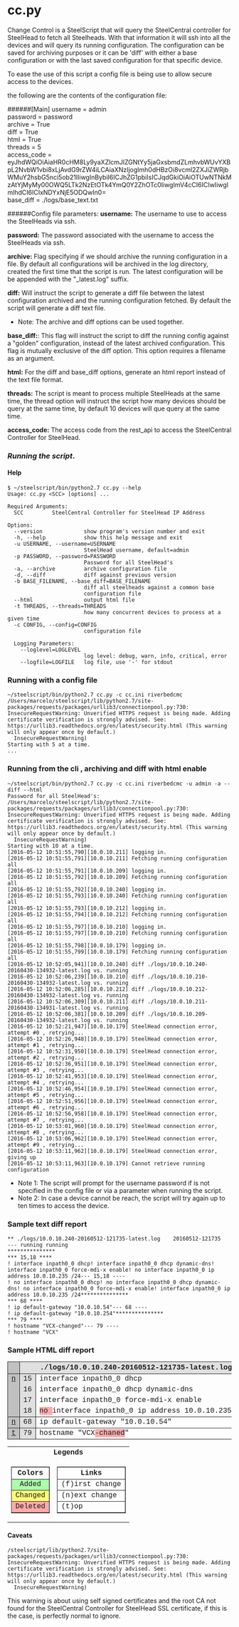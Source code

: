 # cc.py
Change Control is a SteelScript that will query the SteelCentral controller for SteelHead to fetch all Steelheads.
With that information it will ssh into all the devices and will query its running configuration.
The configuration can be saved for archiving purposes or it can be 'diff' with either a base configuration or with
the last saved configuration for that specific device.

To ease the use of this script a config file is being use to allow secure access to the devices.

the following are the contents of the configuration file:

######[Main]
username = admin  
password = password  
archive = True  
diff = True  
html = True  
threads = 5  
access_code = eyJhdWQiOiAiaHR0cHM8Ly9yaXZlcmJlZGNtYy5jaGxsbmdZLmhvbWUvYXBpL2NvbW1vbi8xLjAvdG9rZW4iLCAiaXNzIjogImh0dHBzOi8vcml2ZXJiZWRjbWMuY2hsbG5nci5ob21lIiwgInBybiI6ICJhZG1pbiIsICJqdGkiOiAiOTUwNTNkMzAtYjMyMy00OWQ5LTk2NzEtOTk4YmQ0Y2ZhOTc0IiwgImV4cCI6ICIwIiwgImlhdCI6ICIxNDYxNjE5ODQwIn0=  
base_diff = ./logs/base_text.txt  


######Config file parameters:
**username:** The username to use to access the SteelHeads via ssh.

**password:** The password associated with the username to access the SteelHeads via ssh.

**archive:** Flag specifying if we should archive the running configuration in a file. By default all configurations will
be archived in the log directory, created the first time that the script is run. The latest configuration will be
be appended with the "_latest.log" suffix.

**diff:** Will instruct the script to generate a diff file between the latest configuration archived and the running
configuration fetched. By default the script will generate a diff text file.

* Note: The archive and diff options can be used together.

**base_diff:**: This flag will instruct the script to diff the running config against a "golden" configuration, instead
of the latest archived configuration. This flag is mutually exclusive of the diff option. This option requires a filename
as an argument.

**html:** For the diff and base_diff options, generate an html report instead of the text file format.

**threads:** The script is meant to process multiple SteelHeads at the same time, the thread option will instruct the
script how many  devices should be query at the same time, by default 10 devices will que query at the same time.

**access_code:** The access code from the rest_api to access the SteelCentral Controller for SteelHead.

### *Running the script*.
#### Help
```
$ ~/steelscript/bin/python2.7 cc.py --help
Usage: cc.py <SCC> [options] ...

Required Arguments:
  SCC         SteelCentral Controller for SteelHead IP Address

Options:
  --version             show program's version number and exit
  -h, --help            show this help message and exit
  -u USERNAME, --username=USERNAME
                        SteelHead username, default=admin
  -p PASSWORD, --password=PASSWORD
                        Password for all SteelHead's
  -a, --archive         archive configuration file
  -d, --diff            diff against previous version
  -b BASE_FILENAME, --base_diff=BASE_FILENAME
                        diff all steelheads against a common base
                        configuration file
  --html                output html file
  -t THREADS, --threads=THREADS
                        how many concurrent devices to process at a given time
  -c CONFIG, --config=CONFIG
                        configuration file

  Logging Parameters:
    --loglevel=LOGLEVEL
                        log level: debug, warn, info, critical, error
    --logfile=LOGFILE   log file, use '-' for stdout
```
### Running with a config file
```
~/steelscript/bin/python2.7 cc.py -c cc.ini riverbedcmc
/Users/marcelo/steelscript/lib/python2.7/site-packages/requests/packages/urllib3/connectionpool.py:730: InsecureRequestWarning: Unverified HTTPS request is being made. Adding certificate verification is strongly advised. See: https://urllib3.readthedocs.org/en/latest/security.html (This warning will only appear once by default.)
  InsecureRequestWarning)
Starting with 5 at a time.
...
```

### Running from the cli , archiving and diff with html enable
```
~/steelscript/bin/python2.7 cc.py -c cc.ini riverbedcmc -u admin -a --diff --html
Password for all SteelHead's:
/Users/marcelo/steelscript/lib/python2.7/site-packages/requests/packages/urllib3/connectionpool.py:730: InsecureRequestWarning: Unverified HTTPS request is being made. Adding certificate verification is strongly advised. See: https://urllib3.readthedocs.org/en/latest/security.html (This warning will only appear once by default.)
  InsecureRequestWarning)
Starting with 10 at a time.
[2016-05-12 10:51:55,790][10.0.10.211] logging in.
[2016-05-12 10:51:55,791][10.0.10.211] Fetching running configuration all
[2016-05-12 10:51:55,791][10.0.10.209] logging in.
[2016-05-12 10:51:55,792][10.0.10.209] Fetching running configuration all
[2016-05-12 10:51:55,792][10.0.10.240] logging in.
[2016-05-12 10:51:55,793][10.0.10.240] Fetching running configuration all
[2016-05-12 10:51:55,793][10.0.10.212] logging in.
[2016-05-12 10:51:55,794][10.0.10.212] Fetching running configuration all
[2016-05-12 10:51:55,797][10.0.10.210] logging in.
[2016-05-12 10:51:55,797][10.0.10.210] Fetching running configuration all
[2016-05-12 10:51:55,798][10.0.10.179] logging in.
[2016-05-12 10:51:55,799][10.0.10.179] Fetching running configuration all
[2016-05-12 10:52:05,941][10.0.10.240] diff ./logs/10.0.10.240-20160430-134932-latest.log vs. running
[2016-05-12 10:52:06,239][10.0.10.210] diff ./logs/10.0.10.210-20160430-134932-latest.log vs. running
[2016-05-12 10:52:06,285][10.0.10.212] diff ./logs/10.0.10.212-20160430-134932-latest.log vs. running
[2016-05-12 10:52:06,309][10.0.10.211] diff ./logs/10.0.10.211-20160430-134931-latest.log vs. running
[2016-05-12 10:52:06,381][10.0.10.209] diff ./logs/10.0.10.209-20160430-134932-latest.log vs. running
[2016-05-12 10:52:21,947][10.0.10.179] SteelHead connection error, attempt #0 , retrying...
[2016-05-12 10:52:26,948][10.0.10.179] SteelHead connection error, attempt #1 , retrying...
[2016-05-12 10:52:31,950][10.0.10.179] SteelHead connection error, attempt #2 , retrying...
[2016-05-12 10:52:36,951][10.0.10.179] SteelHead connection error, attempt #3 , retrying...
[2016-05-12 10:52:41,953][10.0.10.179] SteelHead connection error, attempt #4 , retrying...
[2016-05-12 10:52:46,954][10.0.10.179] SteelHead connection error, attempt #5 , retrying...
[2016-05-12 10:52:51,956][10.0.10.179] SteelHead connection error, attempt #6 , retrying...
[2016-05-12 10:52:56,958][10.0.10.179] SteelHead connection error, attempt #7 , retrying...
[2016-05-12 10:53:01,960][10.0.10.179] SteelHead connection error, attempt #8 , retrying...
[2016-05-12 10:53:06,962][10.0.10.179] SteelHead connection error, attempt #9 , retrying...
[2016-05-12 10:53:11,962][10.0.10.179] SteelHead connection error, giving up
[2016-05-12 10:53:11,963][10.0.10.179] Cannot retrieve running configuration
```
* Note 1: The script will prompt for the username password if is not specified in the config file or via a parameter when running the script.
* Note 2: In case a device cannot be reach, the script will try again up to ten times to access the device.

### Sample text diff report
```
** ./logs/10.0.10.240-20160512-121735-latest.log	20160512-121735
--- running	running
***************
*** 15,18 ****
! interface inpath0_0 dhcp! interface inpath0_0 dhcp dynamic-dns! interface inpath0_0 force-mdi-x enable! no interface inpath0_0 ip address 10.0.10.235 /24--- 15,18 ----
! no interface inpath0_0 dhcp! no interface inpath0_0 dhcp dynamic-dns! no interface inpath0_0 force-mdi-x enable! interface inpath0_0 ip address 10.0.10.235 /24***************
*** 68 ****
! ip default-gateway "10.0.10.54"--- 68 ----
! ip default-gateway "10.0.10.254"***************
*** 79 ****
! hostname "VCX-changed"--- 79 ----
! hostname "VCX"
```

### Sample HTML diff report
<style type="text/css">
table.diff {font-family:Courier; border:medium;}
.diff_header {background-color:#e0e0e0}
td.diff_header {text-align:right}
.diff_next {background-color:#c0c0c0}
.diff_add {background-color:#aaffaa}
.diff_chg {background-color:#ffff77}
.diff_sub {background-color:#ffaaaa}
</style>
<table class="diff" id="difflib_chg_to0__top"
           cellspacing="0" cellpadding="0" rules="groups" >
        <colgroup></colgroup> <colgroup></colgroup> <colgroup></colgroup>
        <colgroup></colgroup> <colgroup></colgroup> <colgroup></colgroup>
        <thead><tr><th class="diff_next"><br /></th><th colspan="2" class="diff_header">./logs/10.0.10.240-20160512-121735-latest.log</th><th class="diff_next"><br /></th><th colspan="2" class="diff_header">running</th></tr></thead>
        <tbody>
            <tr><td class="diff_next" id="difflib_chg_to0__0"><a href="#difflib_chg_to0__1">n</a></td><td class="diff_header" id="from0_15">15</td><td nowrap="nowrap">interface&nbsp;inpath0_0&nbsp;dhcp</td><td class="diff_next"><a href="#difflib_chg_to0__1">n</a></td><td class="diff_header" id="to0_15">15</td><td nowrap="nowrap"><span class="diff_add">no&nbsp;</span>interface&nbsp;inpath0_0&nbsp;dhcp</td></tr>
            <tr><td class="diff_next"></td><td class="diff_header" id="from0_16">16</td><td nowrap="nowrap">interface&nbsp;inpath0_0&nbsp;dhcp&nbsp;dynamic-dns</td><td class="diff_next"></td><td class="diff_header" id="to0_16">16</td><td nowrap="nowrap"><span class="diff_add">no&nbsp;</span>interface&nbsp;inpath0_0&nbsp;dhcp&nbsp;dynamic-dns</td></tr>
            <tr><td class="diff_next"></td><td class="diff_header" id="from0_17">17</td><td nowrap="nowrap">interface&nbsp;inpath0_0&nbsp;force-mdi-x&nbsp;enable</td><td class="diff_next"></td><td class="diff_header" id="to0_17">17</td><td nowrap="nowrap"><span class="diff_add">no&nbsp;</span>interface&nbsp;inpath0_0&nbsp;force-mdi-x&nbsp;enable</td></tr>
            <tr><td class="diff_next"></td><td class="diff_header" id="from0_18">18</td><td nowrap="nowrap"><span class="diff_sub">no&nbsp;</span>interface&nbsp;inpath0_0&nbsp;ip&nbsp;address&nbsp;10.0.10.235&nbsp;/24</td><td class="diff_next"></td><td class="diff_header" id="to0_18">18</td><td nowrap="nowrap">interface&nbsp;inpath0_0&nbsp;ip&nbsp;address&nbsp;10.0.10.235&nbsp;/24</td></tr>
        </tbody>
        <tbody>
            <tr><td class="diff_next" id="difflib_chg_to0__1"><a href="#difflib_chg_to0__2">n</a></td><td class="diff_header" id="from0_68">68</td><td nowrap="nowrap">ip&nbsp;default-gateway&nbsp;"10.0.10.54"</td><td class="diff_next"><a href="#difflib_chg_to0__2">n</a></td><td class="diff_header" id="to0_68">68</td><td nowrap="nowrap">ip&nbsp;default-gateway&nbsp;"10.0.10.<span class="diff_add">2</span>54"</td></tr>
        </tbody>
        <tbody>
            <tr><td class="diff_next" id="difflib_chg_to0__2"><a href="#difflib_chg_to0__top">t</a></td><td class="diff_header" id="from0_79">79</td><td nowrap="nowrap">hostname&nbsp;"VCX<span class="diff_sub">-chaned</span>"</td><td class="diff_next"><a href="#difflib_chg_to0__top">t</a></td><td class="diff_header" id="to0_79">79</td><td nowrap="nowrap">hostname&nbsp;"VCX"</td></tr>
        </tbody>
    </table>
    <table class="diff" summary="Legends">
        <tr> <th colspan="2"> Legends </th> </tr>
        <tr> <td> <table border="" summary="Colors">
                      <tr><th> Colors </th> </tr>
                      <tr><td class="diff_add">&nbsp;Added&nbsp;</td></tr>
                      <tr><td class="diff_chg">Changed</td> </tr>
                      <tr><td class="diff_sub">Deleted</td> </tr>
                  </table></td>
             <td> <table border="" summary="Links">
                      <tr><th colspan="2"> Links </th> </tr>
                      <tr><td>(f)irst change</td> </tr>
                      <tr><td>(n)ext change</td> </tr>
                      <tr><td>(t)op</td> </tr>
                  </table></td> </tr>
    </table>

#### Caveats

```
/steelscript/lib/python2.7/site-packages/requests/packages/urllib3/connectionpool.py:730: InsecureRequestWarning: Unverified HTTPS request is being made. Adding certificate verification is strongly advised. See: https://urllib3.readthedocs.org/en/latest/security.html (This warning will only appear once by default.)
  InsecureRequestWarning)
```
This warning is about using self signed certificates and  the root CA not found for the SteelCentral Controller for SteelHead SSL certificate, if this is the case, is perfectly normal to ignore.
